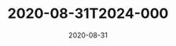 ---
date: 2020-08-31
title: 2020-08-31T2024-000
hero: 2020/2020-08-31T2024-000.jpeg

# briefly describe the image…
alt: ''

# insert the closed caption text after the three-dash break…
# (include line-breaks, punctuation, and capitalization)
---